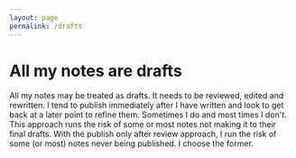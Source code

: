 ```yaml
--- 
layout: page
permalink: /drafts
---
```


# All my notes are drafts

All my notes may be treated as drafts. It needs to be reviewed, edited and rewritten. I tend to publish immediately after I have written and look to get back at a later point to refine them. Sometimes I do and most times I don't. This approach runs the risk of some or most notes not making it to their final drafts. With the publish only after review approach, I run the risk of some (or most) notes never being published. I choose the former. 
